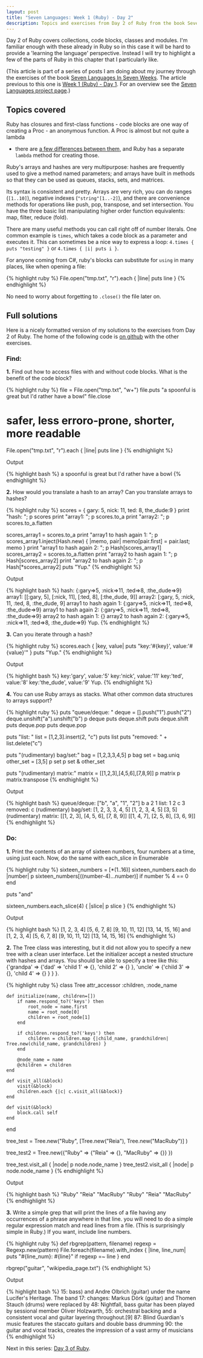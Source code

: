 ```yaml
---
layout: post
title: "Seven Languages: Week 1 (Ruby) - Day 2"
description: Topics and exercises from Day 2 of Ruby from the book Seven Languages In Seven Weeks.
---
```


Day 2 of Ruby covers collections, code blocks, classes and modules. I'm familiar
enough with these already in Ruby so in this case it will be hard to provide a
'learning the language' perspective. Instead I will try to highlight a few of
the parts of Ruby in this chapter that I particularly like.

<div class="interjection"><p>
(This article is part of a series of posts I am doing about my journey through the exercises of the book <a href="http://pragprog.com/book/btlang/seven-languages-in-seven-weeks">Seven Languages In Seven Weeks</a>. The article previous to this one is <a href="/blog/2011/11/27/seven-languages-week-1-day-1/">Week 1 (Ruby) - Day 1</a>. For an overview see the <a href="/projects/seven-languages-in-seven-weeks/">Seven Languages project page</a>.)
</p></div>

Topics covered
---

Ruby has closures and first-class functions - code blocks are one way of
creating a Proc - an anonymous function. A Proc is almost but not quite a lambda
- there are [a few differences between them](http://www.robertsosinski.com/2008/12/21/understanding-ruby-blocks-procs-and-lambdas/),
and Ruby has a separate `lambda` method for creating those.

Ruby's arrays and hashes are very multipurpose: hashes are frequently used to
give a method named parameters; and arrays have built in methods so that they
can be used as queues, stacks, sets, and matrices.

Its syntax is consistent and pretty. Arrays are very rich, you can do ranges
(`[1..10]`), negative indexes (`"string"[1..-2]`), and there are convenience
methods for operations like push, pop, transpose, and set intersection. You have
the three basic list manipulating higher order function equivalents: map, filter, reduce (fold).

There are many useful methods you can call right off of number literals. One
common example is `times`, which takes a code block as a parameter and executes
it. This can sometimes be a nice way to express a loop: `4.times { puts "testing" }` or
`4.times { |i| puts i }`.

For anyone coming from C#, ruby's blocks can substitute for `using` in many
places, like when opening a file:

{% highlight ruby %}
File.open("tmp.txt", "r").each { |line|
    puts line
}
{% endhighlight %}

No need to worry about forgetting to `.close()` the file later on.

Full solutions
---

Here is a nicely formatted version of my solutions to the exercises from Day 2 of Ruby. The home of the following code is [on github](https://github.com/nickknw/seven-languages-in-seven-weeks/blob/master/week-1-ruby/day2.rb) with the other exercises.

<div id="formatted_solutions">

<h3>Find:</h3>

<div class="question"><b>1.</b> Find out how to access files with and without code blocks. What is the benefit of the code block?</div>

{% highlight ruby %}
file = File.open("tmp.txt", "w+")
file.puts "a spoonful is great but I'd rather have a bowl"
file.close

# safer, less erroro-prone, shorter, more readable
File.open("tmp.txt", "r").each { |line|
    puts line
}
{% endhighlight %}

<div class="tiny_title">Output</div>

{% highlight bash %}
a spoonful is great but I'd rather have a bowl
{% endhighlight %}

<div class="question"><b>2.</b> How would you translate a hash to an array? Can you translate arrays to hashes?</div>

{% highlight ruby %}
scores = { gary: 5, nick: 11, ted: 8, the_dude:9 }
print "hash: "; p scores
print "array1: "; p scores.to_a
print "array2: "; p scores.to_a.flatten

scores_array1 = scores.to_a
print "array1 to hash again 1: "; p scores_array1.inject(Hash.new) { |memo, pair| memo[pair.first] = pair.last; memo }
print "array1 to hash again 2: "; p Hash[scores_array1]
scores_array2 = scores.to_a.flatten
print "array2 to hash again 1: "; p Hash[scores_array2]
print "array2 to hash again 2: "; p Hash[*scores_array2]
puts "Yup."
{% endhighlight %}

<div class="tiny_title">Output</div>

{% highlight bash %}
hash: {:gary=>5, :nick=>11, :ted=>8, :the_dude=>9}
array1: [[:gary, 5], [:nick, 11], [:ted, 8], [:the_dude, 9]]
array2: [:gary, 5, :nick, 11, :ted, 8, :the_dude, 9]
array1 to hash again 1: {:gary=>5, :nick=>11, :ted=>8, :the_dude=>9}
array1 to hash again 2: {:gary=>5, :nick=>11, :ted=>8, :the_dude=>9}
array2 to hash again 1: {}
array2 to hash again 2: {:gary=>5, :nick=>11, :ted=>8, :the_dude=>9}
Yup.
{% endhighlight %}

<div class="question"><b>3.</b> Can you iterate through a hash?</div>

{% highlight ruby %}
scores.each { |key, value| puts "key:'#{key}', value:'#{value}'" }
puts "Yup."
{% endhighlight %}

<div class="tiny_title">Output</div>

{% highlight bash %}
key:'gary', value:'5'
key:'nick', value:'11'
key:'ted', value:'8'
key:'the_dude', value:'9'
Yup.
{% endhighlight %}

<div class="question"><b>4.</b> You can use Ruby arrays as stacks. What other common data structures to arrays support?</div>

{% highlight ruby %}
puts "queue/deque: "
deque = [].push("1").push("2")
deque.unshift("a").unshift("b")
p deque
puts deque.shift
puts deque.shift
puts deque.pop
puts deque.pop

puts "list: "
list = [1,2,3].insert(2, "c")
puts list
puts "removed: " + list.delete("c")

puts "(rudimentary) bag/set:"
bag = [1,2,3,3,4,5]
p bag
set = bag.uniq
other_set = [3,5]
p set
p set & other_set

puts "(rudimentary) matrix:"
matrix = [[1,2,3],[4,5,6],[7,8,9]]
p matrix
p matrix.transpose
{% endhighlight %}

<div class="tiny_title">Output</div>

{% highlight bash %}
queue/deque: 
["b", "a", "1", "2"]
b
a
2
1
list: 
1
2
c
3
removed: c
(rudimentary) bag/set:
[1, 2, 3, 3, 4, 5]
[1, 2, 3, 4, 5]
[3, 5]
(rudimentary) matrix:
[[1, 2, 3], [4, 5, 6], [7, 8, 9]]
[[1, 4, 7], [2, 5, 8], [3, 6, 9]]
{% endhighlight %}


<h3>Do:</h3>
<div class="question"><b>1.</b> Print the contents of an array of sixteen numbers, four numbers at a time, using just each. Now, do the same with each_slice in Enumerable</div>

{% highlight ruby %}
sixteen_numbers = [*(1..16)]
sixteen_numbers.each do |number|
        p sixteen_numbers[((number-4)...number)] if number % 4 == 0
end

puts "and"

sixteen_numbers.each_slice(4) { |slice| p slice }
{% endhighlight %}

<div class="tiny_title">Output</div>

{% highlight bash %}
[1, 2, 3, 4]
[5, 6, 7, 8]
[9, 10, 11, 12]
[13, 14, 15, 16]
and
[1, 2, 3, 4]
[5, 6, 7, 8]
[9, 10, 11, 12]
[13, 14, 15, 16]
{% endhighlight %}


<div class="question"><b>2.</b> The Tree class was interesting, but it did not allow you to specify a new tree with a clean user interface. Let the initializer accept a nested structure with hashes and arrays. You should be able to specify a tree like this: {'grandpa' => {'dad' => 'child 1' => {}, 'child 2' => {} }, 'uncle' => {'child 3' => {}, 'child 4' => {} } } }.</div>

{% highlight ruby %}
class Tree
    attr_accessor :children, :node_name

    def initialize(name, children=[])
        if name.respond_to?('keys') then
            root_node = name.first
            name = root_node[0]
            children = root_node[1]
        end
        
        if children.respond_to?('keys') then
            children = children.map {|child_name, grandchildren| Tree.new(child_name, grandchildren) }
        end

        @node_name = name
        @children = children
    end

    def visit_all(&block)
        visit(&block)
        children.each {|c| c.visit_all(&block)}
    end

    def visit(&block)
        block.call self
    end
end

tree_test = Tree.new("Ruby",
    [Tree.new("Reia"),
     Tree.new("MacRuby")] )

tree_test2 = Tree.new({"Ruby" =>
    {"Reia" => {},
    "MacRuby" => {}}
})

tree_test.visit_all { |node| p node.node_name }
tree_test2.visit_all { |node| p node.node_name }
{% endhighlight %}

<div class="tiny_title">Output</div>

{% highlight bash %}
"Ruby"
"Reia"
"MacRuby"
"Ruby"
"Reia"
"MacRuby"
{% endhighlight %}


<div class="question"><b>3.</b> Write a simple grep that will print the lines of a file having any occurrences of a phrase anywhere in that line. you will need to do a simple regular expression match and read lines from a file. (This is surprisingly simple in Ruby.) If you want, include line numbers.</div>

{% highlight ruby %}
def rbgrep(pattern, filename)
    regexp = Regexp.new(pattern)
    File.foreach(filename).with_index { |line, line_num|
        puts "#{line_num}: #{line}" if regexp =~ line
    }
end

rbgrep("guitar", "wikipedia_page.txt")
{% endhighlight %}

<div class="tiny_title">Output</div>

{% highlight bash %}
15: bass) and Andre Olbrich (guitar) under the name Lucifer's Heritage. The band
17: changes: Markus Dörk (guitar) and Thomen Stauch (drums) were replaced by
48: Nightfall, bass guitar has been played by sessional member Oliver Holzwarth,
55: orchestral backing and a consistent vocal and guitar layering throughout.[9]
87: Blind Guardian's music features the staccato guitars and double bass drumming
90: the guitar and vocal tracks, creates the impression of a vast army of musicians
{% endhighlight %}

</div>

Next in this series: [Day 3 of Ruby](/blog/2011/12/15/seven-languages-week-1-day-3/).
